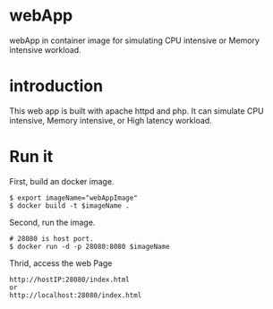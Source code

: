 # webApp #
webApp in container image for simulating CPU intensive or Memory intensive workload.

# introduction #
This web app is built with apache httpd and php. It can simulate  CPU intensive, Memory intensive, or High latency workload.


# Run it #
First, build an docker image.
```console
$ export imageName="webAppImage"
$ docker build -t $imageName .
```

Second, run the image.
```console
# 28080 is host port.
$ docker run -d -p 28080:8080 $imageName
```

Thrid, access the web Page
```console
http://hostIP:28080/index.html
or
http://localhost:28080/index.html
```
